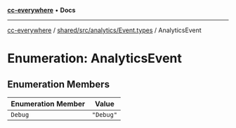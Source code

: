 [**cc-everywhere**](../../../../../index.md) • **Docs**

***

[cc-everywhere](../../../../../index.md) / [shared/src/analytics/Event.types](../index.md) / AnalyticsEvent

# Enumeration: AnalyticsEvent

## Enumeration Members

| Enumeration Member | Value |
| ------ | ------ |
| `Debug` | `"Debug"` |
